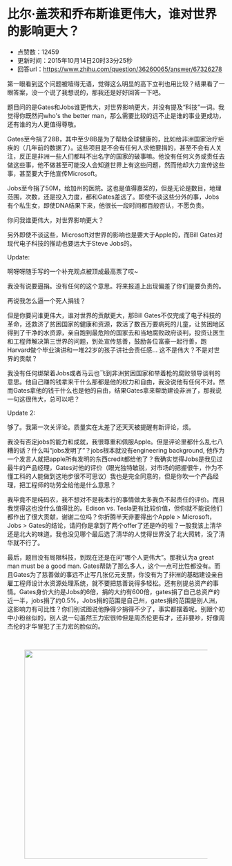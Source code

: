 # 比尔·盖茨和乔布斯谁更伟大，谁对世界的影响更大？
- 点赞数：12459
- 更新时间：2015年10月14日20时33分25秒
- 回答url：https://www.zhihu.com/question/36260065/answer/67326278
<body>
 <p data-pid="jQu1qlAs">第一眼看到这个问题被噎得无语，觉得这么明显的高下立判也用比较？结果看了一眼答案，没一个说了我想说的，那我还是好好回答一下吧。</p>
 <p data-pid="nK1PuYxd">题目问的是Gates和Jobs谁更伟大，对世界影响更大，并没有提及“科技”一词。我觉得你既然问who's the better man，那么需要比较的远不止是谁的事业更成功，还有谁的为人更值得尊敬。</p>
 <p data-pid="dMVZKnhV">Gates至今捐了28B，其中至少8B是为了帮助全球健康的，比如给非洲国家治疗疟疾的（几年前的数据了）。这些项目是不会有任何人求他要捐的，甚至不会有人关注，反正是非洲一些人们都叫不出名字的国家的破事嘛。他没有任何义务或责任去做这些事，他不做甚至可能没人会知道世界上有这些问题，然而他却大力宣传这些事，甚至要大于他宣传Microsoft。</p>
 <p data-pid="zQgAFCyd">Jobs至今捐了50M，给加州的医院。这也是值得嘉奖的，但是无论是数目，地理范围，次数，还是投入力度，都和Gates差远了。即使不谈这些分外的事，Jobs有个私生女，即使DNA结果下来，他很长一段时间都百般否认，不愿负责。</p>
 <p data-pid="xujY1sPb">你问我谁更伟大，对世界影响更大？</p>
 <p data-pid="zXThDVIV">另外即使不谈这些，Microsoft对世界的影响也是要大于Apple的，而Bill Gates对现代电子科技的推动也要远大于Steve Jobs的。</p>
 <p data-pid="oaqme-5p">Update:</p>
 <p data-pid="3FEej7-X">啊呀呀随手写的一个补充观点被顶成最高票了哎~</p>
 <p data-pid="ZcDRSmjg">我没有说要逼捐。没有任何的这个意思。将来报道上出现偏差了你们是要负责的。</p>
 <p data-pid="dL2MlWfo">再说我怎么逼一个死人捐钱？</p>
 <p data-pid="OTPYl88P">但是你要问谁更伟大，谁对世界的贡献更大，那Bill Gates不仅完成了电子科技的革命，还救济了贫困国家的健康和资源，救活了数百万要病死的儿童，让贫困地区得到了干净的水资源，亲自跑到最危险的国家去和当地腐败政府谈判，投资让医生和工程师解决第三世界的问题，到处宣传慈善，鼓励各位富豪一起行善，跑Harvard做个毕业演讲和一堆22岁的孩子讲社会责任感... 这不是伟大？不是对世界的贡献？</p>
 <p data-pid="WsSc4GW5">我没有任何绑架着Jobs或者马云也飞到非洲贫困国家和举着枪的腐败领导谈判的意思。他自己赚的钱拿来干什么那都是他的权力和自由，我没说他有任何不对。然而Gates拿他的钱干什么也是他的自由，结果Gates拿来帮助建设非洲了，那我说一句这很伟大，总可以吧？</p>
 <p data-pid="AOrLiM8N">Update 2:</p>
 <p data-pid="2P1DZhcI">够了。我第一次关评论。质量实在太差了还天天被提醒有新评论，烦。</p>
 <p data-pid="22YKedj8">我没有否定jobs的能力和成就，我很尊重和佩服Apple。但是评论里都什么乱七八糟的话？什么叫“jobs发明了”？jobs根本就没有engineering background, 他作为一个发言人就把apple所有发明的东西credit都给他了？我确实觉得Jobs是我见过最牛的产品经理，Gates对他的评价（眼光独特敏锐，对市场的把握很牛，作为不懂工科的人能做到这地步很不可思议）我也是完全同意的，但是你吹一个产品经理，把工程师的功劳全给他是什么意思？</p>
 <p data-pid="6NoK4v-2">我毕竟不是纯码农，我不想对不是我本行的事情做太多我负不起责任的评价。而且我觉得这也没什么值得比的。Edison vs. Tesla更有比较价值，但你就不能说他们都作出了很大贡献，谢谢二位吗？你折腾半天非要得出个Apple &gt; Microsoft，Jobs &gt; Gates的结论，请问你是拿到了两个offer了还是咋的啦？一股我该上清华还是北大的味道。我也没见哪个最后选了清华的人觉得世界没了北大照转，没了清华就不行了。</p>
 <p data-pid="zOKEBrwP">最后，题目没有局限科技，到现在还是在问“哪个人更伟大”。那我认为a great man must be a good man. Gates帮助了那么多人，这个一点可比性都没有。而且Gates为了慈善做的事远不止写几张亿元支票，你没有为了非洲的基础建设亲自雇工程师设计水资源处理系统，就不要把慈善说得多轻松。还有别提总资产的事情。Gates身价大约是Jobs的6倍，捐的大约有600倍，gates捐了自己总资产的近一半，jobs捐了约0.5%，Jobs捐的范围是自己州，gates捐的范围是别人洲，这影响力有可比性？你们别试图说他挣得少捐得不少了，事实都摆着呢。别跟个初中小粉丝似的，别人说一句虽然王力宏很帅但是周杰伦更有才，还非要吵，好像周杰伦的才华冒犯了王力宏的脸似的。</p>
 <br>
 <figure>
  <img src="https://pica.zhimg.com/50/7f02149939e2db5277b1f52036fac7dc_720w.jpg?source=1940ef5c" data-rawwidth="485" data-rawheight="6123" data-original-token="7f02149939e2db5277b1f52036fac7dc" class="origin_image zh-lightbox-thumb" width="485" data-original="https://pica.zhimg.com/7f02149939e2db5277b1f52036fac7dc_r.jpg?source=1940ef5c">
 </figure>
</body>